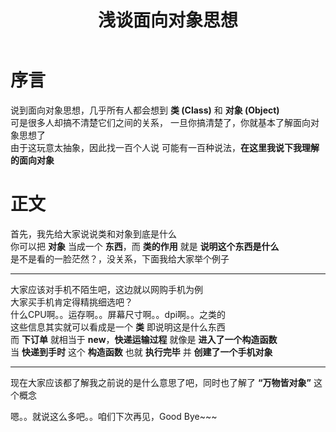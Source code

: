﻿---
title: 浅谈面向对象思想  
categories: 面向对象  
tags: [面向对象]  
---
     
      
# 序言
  
说到面向对象思想，几乎所有人都会想到 **类 (Class)** 和 **对象 (Object)**     
可是很多人却搞不清楚它们之间的关系， 一旦你搞清楚了，你就基本了解面向对象思想了     
由于这玩意太抽象，因此找一百个人说 可能有一百种说法，**在这里我说下我理解的面向对象**   
  
# 正文
      
首先，我先给大家说说类和对象到底是什么     
你可以把 **对象** 当成一个 **东西**，而 **类的作用** 就是 **说明这个东西是什么**      
是不是看的一脸茫然？，没关系，下面我给大家举个例子    
  
---------------------------------------------------------------   
      
大家应该对手机不陌生吧，这边就以网购手机为例       
大家买手机肯定得精挑细选吧？      
什么CPU啊。。运存啊。。屏幕尺寸啊。。dpi啊。。之类的      
这些信息其实就可以看成是一个 **类** 即说明这是什么东西      
而 **下订单** 就相当于 **new**，**快递运输过程** 就像是 **进入了一个构造函数**      
当 **快递到手时** 这个 **构造函数** 也就 **执行完毕** 并 **创建了一个手机对象**   
  
--------------------------------------------------------------    
      
现在大家应该都了解我之前说的是什么意思了吧，同时也了解了 **“万物皆对象”** 这个概念    
      
嗯。。就说这么多吧。。咱们下次再见，Good Bye~~~
